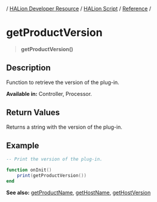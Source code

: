 / [HALion Developer Resource](../../HALion-Developer-Resource.md) / [HALion Script](./HALion-Script.md) / [Reference](./Reference.md) /

# getProductVersion

>**getProductVersion()**

## Description

Function to retrieve the version of the plug-in.

**Available in:** Controller, Processor.

## Return Values

Returns a string with the version of the plug-in.

## Example

```lua
-- Print the version of the plug-in.

function onInit()
    print(getProductVersion())
end
```

**See also:** [getProductName](./getProductVersion.md), [getHostName](./getHostName.md), [getHostVersion](./getHostVersion.md)